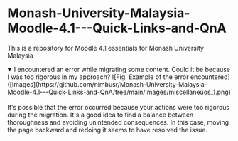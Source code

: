 # Monash-University-Malaysia-Moodle-4.1---Quick-Links-and-QnA
This is a repository for Moodle 4.1 essentials for Monash University Malaysia
<details open>
<summary>I encountered an error while migrating some content. Could it be because I was too rigorous in my approach?
![Fig: Example of the error encountered]([Images](https://github.com/nimbusr/Monash-University-Malaysia-Moodle-4.1---Quick-Links-and-QnA/tree/main/Images/miscellaneuos_1.png)

</summary>
<br>
It's possible that the error occurred because your actions were too rigorous during the migration. It's a good idea to find a balance between thoroughness and avoiding unintended consequences. In this case, moving the page backward and redoing it seems to have resolved the issue.
</details>

